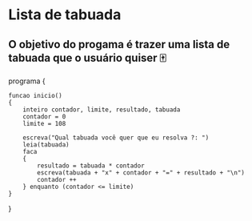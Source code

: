 # Lista de tabuada

## O objetivo do progama é trazer uma lista de tabuada que o usuário quiser 🀄
programa
{
	
	funcao inicio()
	{
		inteiro contador, limite, resultado, tabuada
		contador = 0
		limite = 108

		escreva("Qual tabuada você quer que eu resolva ?: ")
		leia(tabuada)
		faca
		{
			resultado = tabuada * contador
			escreva(tabuada + "x" + contador + "=" + resultado + "\n")
			contador ++
		} enquanto (contador <= limite)
	}
}

